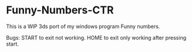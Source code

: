 # Funny-Numbers-CTR
This is a WIP 3ds port of my windows program Funny numbers.  

Bugs: 
START to exit not working.
HOME to exit only working after pressing start.
